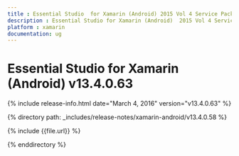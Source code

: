 ```yaml
---
title : Essential Studio  for Xamarin (Android) 2015 Vol 4 Service Pack 2 Release Notes
description : Essential Studio for Xamarin (Android)  2015 Vol 4 Service Pack 2 Release Notes
platform : xamarin
documentation: ug
---
```


# Essential Studio for Xamarin (Android) v13.4.0.63

{% include release-info.html date="March 4, 2016" version="v13.4.0.63" %} 

{% directory path: _includes/release-notes/xamarin-android/v13.4.0.58 %}


{% include {{file.url}} %}

{% enddirectory %}